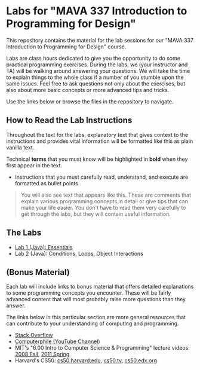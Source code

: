 # Labs for "MAVA 337 Introduction to Programming for Design"

This repository contains the material for the lab sessions for our "MAVA 337 Introduction to Programming for Design" course.

Labs are class hours dedicated to give you the opportunity to do some practical programming exercises. During the labs, we (your instructor and TA) will be walking around answering your questions. We will take the time to explain things to the whole class if a number of you stumble upon the same issues. Feel free to ask questions not only about the exercises, but also about more basic concepts or more advanced tips and tricks.

Use the links below or browse the files in the repository to navigate.

## How to Read the Lab Instructions

Throughout the text for the labs, explanatory text that gives context to the instructions and provides vital information will be formatted like this as plain vanilla text.

Technical **terms** that you must know will be highlighted in **bold** when they first appear in the text.

- Instructions that you must carefully read, understand, and execute are formatted as bullet points.

> You will also see text that appears like this. These are comments that explain various programming concepts in detail or give tips that can make your life easier. You don't have to read them very carefully to get through the labs, but they will contain useful information.

## The Labs

- [Lab 1 (Java): Essentials](1_Java_Essentials/)
- Lab 2 (Java): Conditions, Loops, Object Interactions

## (Bonus Material)

Each lab will include links to bonus material that offers detailed explanations to some programming concepts you encounter. These will be fairly advanced content that will most probably raise more questions than they answer.

The links below in this particular section are more general resources that can contribute to your understanding of computing and programming.

- [Stack Overflow](http://stackoverflow.com/)
- [Computerphile (YouTube Channel)](https://www.youtube.com/user/Computerphile)
- MIT's "6.00 Intro to Computer Science & Programming" lecture videos: [2008 Fall](https://www.youtube.com/playlist?list=PL4C4720A6F225E074), [2011 Spring](https://www.youtube.com/playlist?list=PLB2BE3D6CA77BB8F7)
- Harvard's CS50: [cs50.harvard.edu](https://cs50.harvard.edu/), [cs50.tv](http://cs50.tv), [cs50.edx.org](https://cs50.edx.org)
